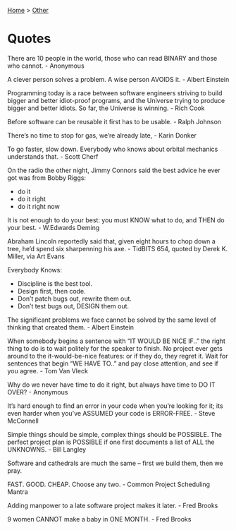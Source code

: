 [Home](../) > [Other](./)

# Quotes

There are 10 people in the world, those who can read BINARY and those who cannot. - Anonymous

A clever person solves a problem. A wise person AVOIDS it. - Albert Einstein

Programming today is a race between software engineers striving to build bigger and better idiot-proof programs, and the Universe trying to produce bigger and better idiots. So far, the Universe is winning. - Rich Cook

Before software can be reusable it first has to be usable. - Ralph Johnson

There’s no time to stop for gas, we’re already late, - Karin Donker

To go faster, slow down. Everybody who knows about orbital mechanics understands that. - Scott Cherf

On the radio the other night, Jimmy Connors said the best advice he ever got was from Bobby Riggs:

- do it
- do it right
- do it right now

It is not enough to do your best: you must KNOW what to do, and THEN do your best. - W.Edwards Deming

Abraham Lincoln reportedly said that, given eight hours to chop down a tree, he’d spend six sharpenning his axe. - TidBITS 654, quoted by Derek K. Miller, via Art Evans

Everybody Knows:

- Discipline is the best tool.
- Design first, then code.
- Don’t patch bugs out, rewrite them out.
- Don’t test bugs out, DESIGN them out.

The significant problems we face cannot be solved by the same level of thinking that created them. - Albert Einstein

When somebody begins a sentence with “IT WOULD BE NICE IF..” the right thing to do is to wait politely for the speaker to finish. No project ever gets around to the it-would-be-nice features: or if they do, they regret it. Wait for sentences that begin “WE HAVE TO..” and pay close attention, and see if you agree. - Tom Van Vleck

Why do we never have time to do it right, but always have time to DO IT OVER? - Anonymous

It’s hard enough to find an error in your code when you’re looking for it; its even harder when you’ve ASSUMED your code is ERROR-FREE. - Steve McConnell

Simple things should be simple, complex things should be POSSIBLE. The perfect project plan is POSSIBLE if one first documents a list of ALL the UNKNOWNS. - Bill Langley

Software and cathedrals are much the same – first we build them, then we pray.

FAST. GOOD. CHEAP. Choose any two. - Common Project Scheduling Mantra

Adding manpower to a late software project makes it later. - Fred Brooks

9 women CANNOT make a baby in ONE MONTH. - Fred Brooks
